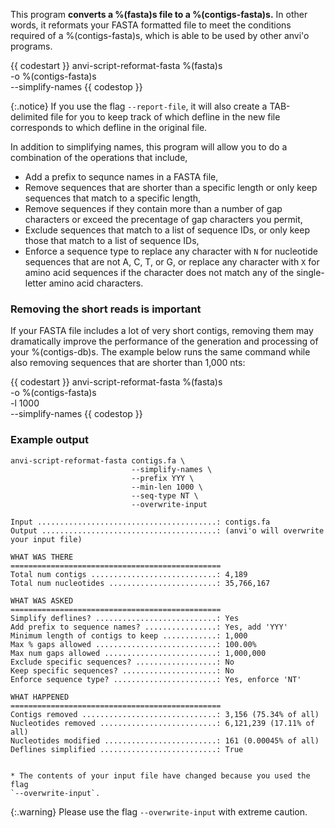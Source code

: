This program **converts a %(fasta)s file to a %(contigs-fasta)s.** In other words, it reformats your FASTA formatted file to meet the conditions required of a %(contigs-fasta)s, which is able to be used by other anvi'o programs.

{{ codestart }}
anvi-script-reformat-fasta %(fasta)s \
                           -o %(contigs-fasta)s \
                           --simplify-names
{{ codestop }}

{:.notice}
If you use the flag `--report-file`, it will also create a TAB-delimited file for you to keep track of which defline in the new file corresponds to which defline in the original file.

In addition to simplifying names, this program will allow you to do a combination of the operations that include,

* Add a prefix to sequnce names in a FASTA file,
* Remove sequences that are shorter than a specific length or only keep sequences that match to a specific length,
* Remove sequences if they contain more than a number of gap characters or exceed the precentage of gap characters you permit,
* Exclude sequences that match to a list of sequence IDs, or only keep those that match to a list of sequence IDs,
* Enforce a sequence type to replace any character with `N` for nucleotide sequences that are not A, C, T, or G, or replace any character with `X` for amino acid sequences if the character does not match any of the single-letter amino acid characters.

### Removing the short reads is important

If your FASTA file includes a lot of very short contigs, removing them may dramatically improve the performance of the generation and processing of your %(contigs-db)s. The example below runs the same command while also removing sequences that are shorter than 1,000 nts:

{{ codestart }}
anvi-script-reformat-fasta %(fasta)s \
                           -o %(contigs-fasta)s \
                           -l 1000 \
                           --simplify-names
{{ codestop }}

### Example output

```
anvi-script-reformat-fasta contigs.fa \
                           --simplify-names \
                           --prefix YYY \
                           --min-len 1000 \
                           --seq-type NT \
                           --overwrite-input
```

```
Input ........................................: contigs.fa
Output .......................................: (anvi'o will overwrite your input file)

WHAT WAS THERE
===============================================
Total num contigs ............................: 4,189
Total num nucleotides ........................: 35,766,167

WHAT WAS ASKED
===============================================
Simplify deflines? ...........................: Yes
Add prefix to sequence names? ................: Yes, add 'YYY'
Minimum length of contigs to keep ............: 1,000
Max % gaps allowed ...........................: 100.00%
Max num gaps allowed .........................: 1,000,000
Exclude specific sequences? ..................: No
Keep specific sequences? .....................: No
Enforce sequence type? .......................: Yes, enforce 'NT'

WHAT HAPPENED
===============================================
Contigs removed ..............................: 3,156 (75.34% of all)
Nucleotides removed ..........................: 6,121,239 (17.11% of all)
Nucleotides modified .........................: 161 (0.00045% of all)
Deflines simplified ..........................: True


* The contents of your input file have changed because you used the flag
`--overwrite-input`.

```

{:.warning}
Please use the flag `--overwrite-input` with extreme caution.
